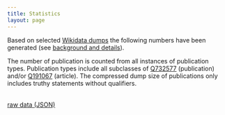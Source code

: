 ```yaml
---
title: Statistics
layout: page
---
```


Based on selected [Wikidata dumps](https://www.wikidata.org/wiki/Wikidata:Database_download) the following numbers have been generated (see [background and details](https://github.com/wikicite/wikicite-data#readme)).

The number of publication is counted from all instances of publication types. Publication types include all subclasses of [Q732577](http://www.wikidata.org/entity/Q732577) (publication) and/or [Q191067](http://www.wikidata.org/entity/Q191067) (article). The compressed dump size of publications only includes truthy statements without qualifiers.

<table class="table display" id="wikicite-data-stats"></table>

<canvas id="stats-chart"></canvas>

[raw data (JSON)](wikicite-data/stats.json)
